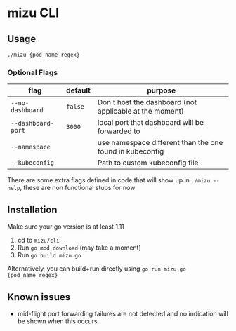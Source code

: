 # mizu CLI
## Usage
`./mizu {pod_name_regex}`

### Optional Flags

| flag                 | default          | purpose                                                                                                      |
|----------------------|------------------|--------------------------------------------------------------------------------------------------------------|
| `--no-dashboard`     | `false`          | Don't host the dashboard (not applicable at the moment)                                                      |
| `--dashboard-port`   | `3000`           | local port that dashboard will be forwarded to                                                               |
| `--namespace`        |                  | use namespace different than the one found in kubeconfig                                                     |
| `--kubeconfig`       |                  | Path to custom kubeconfig file                                                                               |

There are some extra flags defined in code that will show up in `./mizu --help`, these are non functional stubs for now

## Installation
Make sure your go version is at least 1.11
1. cd to `mizu/cli`
2. Run `go mod download` (may take a moment)
3. Run `go build mizu.go`

Alternatively, you can build+run directly using `go run mizu.go {pod_name_regex}`


## Known issues
* mid-flight port forwarding failures are not detected and no indication will be shown when this occurs
